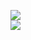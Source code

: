 [![](https://img.shields.io/badge/Made%20With-Github%20Spray-lightgrey.svg?style=for-the-badge&logo=github)](https://github.com/Annihil/github-spray#7341)  
[![](https://i.imgur.com/2DrTn0Z.gif)](https://github.com/Annihil/github-spray)